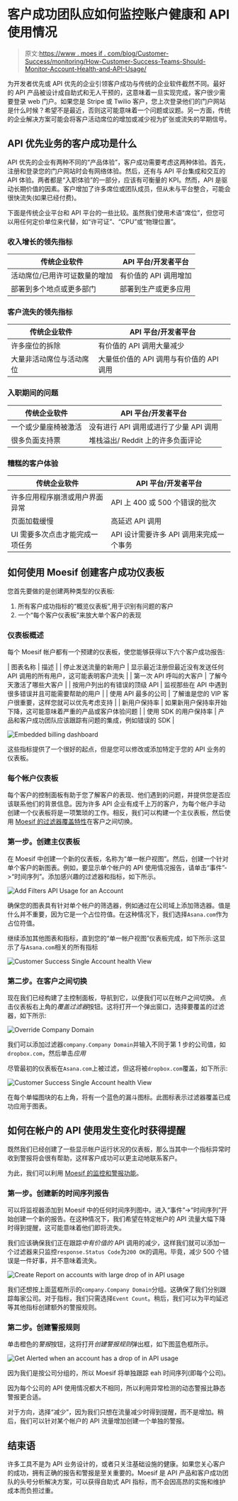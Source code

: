 # 客户成功团队应如何监控账户健康和 API 使用情况

> 原文:[https://www . moes if . com/blog/Customer-Success/monitoring/How-Customer-Success-Teams-Should-Monitor-Account-Health-and-API-Usage/](https://www.moesif.com/blog/customer-success/monitoring/How-Customer-Success-Teams-Should-Monitor-Account-Health-and-API-Usage/)

为开发者优先或 API 优先的企业引领客户成功与传统的企业软件截然不同。最好的 API 产品被设计成自助式和无人干预的，这意味着一旦实现完成，客户很少需要登录 web 门户。如果您是 Stripe 或 Twilio 客户，您上次登录他们的门户网站是什么时候？希望不是最近，否则这可能意味着一个问题或议题。另一方面，传统的企业解决方案可能会将客户活动席位的增加或减少视为扩张或流失的早期信号。

## API 优先业务的客户成功是什么

API 优先的企业有两种不同的“产品体验”，客户成功需要考虑这两种体验。首先，注册和登录您的门户网站时会有网络体验。然后，还有与 API 平台集成和交互的 API 体验。两者都是“入职体验”的一部分，应该有可衡量的 KPI。然而，API 是驱动长期价值的因素。客户增加了许多席位或团队成员，但从未与平台整合，可能会很快流失(如果已经付费)。

下面是传统企业平台和 API 平台的一些比较。虽然我们使用术语“席位”，但您可以用任何定价单位来代替，如“许可证”、“CPU”或“物理位置”。

### 收入增长的领先指标

| 传统企业软件 | API 平台/开发者平台 |
| --- | --- |
| 活动席位/已用许可证数量的增加 | 有价值的 API 调用增加 |
| 部署到多个地点或更多部门 | 部署到生产或更多应用 |

### 客户流失的领先指标

| 传统企业软件 | API 平台/开发者平台 |
| --- | --- |
| 许多座位的拆除 | 有价值的 API 调用大量减少 |
| 大量非活动席位与活动席位 | 大量低价值的 API 调用与有价值的 API 调用 |

### 入职期间的问题

| 传统企业软件 | API 平台/开发者平台 |
| --- | --- |
| 一个或少量座椅被激活 | 没有进行 API 调用或进行了少量 API 调用 |
| 很多负面支持票 | 堆栈溢出/ Reddit 上的许多负面评论 |

### 糟糕的客户体验

| 传统企业软件 | API 平台/开发者平台 |
| --- | --- |
| 许多应用程序崩溃或用户界面异常 | API 上 400 或 500 个错误的批次 |
| 页面加载缓慢 | 高延迟 API 调用 |
| UI 需要多次点击才能完成一项任务 | API 设计需要许多 API 调用来完成一个事务 |

## 如何使用 Moesif 创建客户成功仪表板

您首先要做的是创建两种类型的仪表板:

1.  所有客户成功指标的“概览仪表板”,用于识别有问题的客户
2.  一个“每个客户仪表板”来放大单个客户的表现

### 仪表板概述

每个 Moesif 帐户都有一个预建的仪表板，使您能够获得以下六个客户成功报告:

| 图表名称 | 描述 |
| 停止发送流量的新用户 | 显示最近注册但最近没有发送任何 API 调用的所有用户，这可能表明客户流失 |
| 第一次 API 呼叫的大客户 | 了解今天激活了哪些大客户 |
| 按用户列出的有错误的顶级 API | 监视那些在 API 中遇到很多错误并且可能需要帮助的用户 |
| 使用 API 最多的公司 | 了解谁是您的 VIP 客户很重要，这样您就可以优先考虑支持 |
| 新用户保持率 | 如果新用户保持率开始下降，这可能意味着严重的产品或客户体验问题 |
| 使用 SDK 的用户保持率 | 产品和客户成功团队应该跟踪有问题的集成，例如错误的 SDK |

![Embedded billing dashboard](img/c27f0252f0b300a82f6e19c0a5511ee0.png)

这些指标提供了一个很好的起点，但是您可以修改或添加特定于您的 API 业务的仪表板。

### 每个帐户仪表板

每个客户的控制面板有助于您了解客户的表现、他们遇到的问题，并提供您是否应该联系他们的背景信息。因为许多 API 企业有成千上万的客户，为每个帐户手动创建一个仪表板将是一项繁琐的工作。相反，我们可以构建一个主仪表板，然后使用 [Moesif 的过滤器覆盖特性](https://www.moesif.com/docs/api-dashboards/#override-filters)在客户之间切换。

### 第一步。创建主仪表板

在 Moesif 中创建一个新的仪表板，名称为“单一帐户视图”。然后，创建一个针对单个客户的新图表。例如，要显示单个帐户的 API 使用情况报告，请单击“事件”->“时间序列”。添加感兴趣的过滤器和指标，如下所示。

![Add Filters API Usage for an Account](img/6513fd3738add38ecfe4c69d033bd272.png)

确保您的图表具有针对单个帐户的筛选器，例如通过在公司域上添加筛选器。值是什么并不重要，因为它是一个占位符值。在这种情况下，我们选择`Asana.com`作为占位符值。

继续添加其他图表和指标，直到您的“单一帐户视图”仪表板完成，如下所示:这显示了与`Asana.com`相关的所有指标

![Customer Success Single Account health View](img/156845b9b6ec70f052a28a51cd59317a.png)

### 第二步。在客户之间切换

现在我们已经构建了主控制面板，导航到它，以便我们可以在帐户之间切换。
点击仪表板右上角的*覆盖过滤器*按钮。这将打开一个弹出窗口，选择要覆盖的过滤器，如下所示:

![Override Company Domain](img/373f2b0734556f458a779863c8cfad59.png)

我们可以添加过滤器`company.Company Domain`并输入不同于第 1 步的公司值，如`dropbox.com`，然后单击*应用*

尽管最初的仪表板在`Asana.com`上被过滤，但这将被`dropbox.com`覆盖，如下所示:

![Customer Success Single Account health View](img/156845b9b6ec70f052a28a51cd59317a.png)

在每个单幅图块的右上角，将有一个蓝色的漏斗图标。此图标表示过滤器覆盖已成功应用于图表。

## 如何在帐户的 API 使用发生变化时获得提醒

既然我们已经创建了一些显示帐户运行状况的仪表板，那么当其中一个指标异常时收到警报将会很有帮助，这样客户成功可以更主动地联系客户。

为此，我们可以利用 [Moesif 的监控和警报功能](https://www.moesif.com/features/api-monitoring)。

### 第一步。创建新的时间序列报告

可以将监视器添加到 Moesif 中的任何时间序列图中。进入“事件”->“时间序列”开始创建一个新的报告。在这种情况下，我们希望在特定帐户的 API 流量大幅下降时得到提醒，这可能意味着他们即将流失。

我们应该确保我们正在跟踪*中有价值的* API 调用的减少，这样我们就可以添加一个过滤器来只监控`response.Status Code`为`200 OK`的调用。毕竟，减少 500 个错误是一件好事，并不意味着流失。

![Create Report on accounts with large drop of in API usage](img/36721c5bea7658c27d3f1df753adc816.png)

我们还想按上面蓝框所示的`company.Company Domain`分组。这确保了我们分别跟踪每家公司。对于指标，我们只需选择`Event Count`。稍后，我们可以为平均延迟等其他指标创建额外的警报规则。

### 第二步。创建警报规则

单击橙色的*警报*按钮，这将打开*创建警报规则*弹出框，如下图蓝色框所示。

![Get Alerted when an account has a drop of in API usage](img/03f8bfe98179e7d6cd21c72130ed4f4a.png)

因为我们是按公司分组的，所以 Moesif 将单独跟踪 eah 时间序列(即每个公司)。

因为每个公司的 API 使用情况都大不相同，所以利用异常检测的动态警报比静态警报更合适。

对于方向，选择“减少”，因为我们只想在流量减少时得到提醒，而不是增加。稍后，我们可以针对某个帐户的 API 流量增加创建一个单独的警报。

## 结束语

许多工具不是为 API 业务设计的，或者只关注基础设施的健康。如果您关心客户的成功，拥有正确的报告和警报是至关重要的。Moesif 是 API 产品和客户成功团队的头号分析解决方案，可以获得自助式 API 指标，而不会因高昂的实施和维护成本而负担过重。
